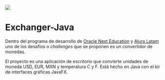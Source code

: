 ![](./assets/exchangerONE.gif)

# Exchanger-Java

Dentro del programa de desarrollo de [Oracle Next Education](https://www.oracle.com/mx/education/oracle-next-education/) y 
[Alura Latam](https://www.aluracursos.com/) uno de los desafíos o _challenges_ que se proponen
es un convertidor de monedas.

El proyecto es una aplicación de escritorio que convierte unidades
de moneda USD, EUR, MXN y temperatura C y F. Está hecho en Java con
el kir de interfaces gráficas JavaFX.